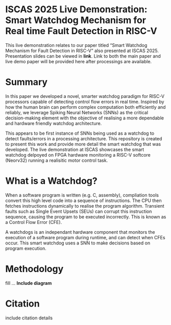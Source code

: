 # ISCAS 2025 Live Demonstration: Smart Watchdog Mechanism for Real time Fault Detection in RISC-V

This live demonstration relates to our paper titled “Smart Watchdog Mechanism for Fault Detection in RISC-V” also presented at ISCAS 2025. Presentation slides can be viewed in **link**. Link to both the main paper and live demo paper will be provided here after processings are available. 

# Summary

In this paper we developed a novel, smarter watchdog paradigm for RISC-V processors capable of detecting control flow errors in real time. Inspired by how the human brain can perform complex computation both efficiently and reliably, we leverage Spiking Neural Networks (SNNs) as the critical decision-making element with the objective of realising a more dependable and hardware friendly watchdog architecture.

This appears to be first instance of SNNs being used as a watchdog to detect faults/errors in a processing architecture. This repository is created to present this work and provide more detail the smart watchdog that was developed. The live demonstration at ISCAS showcases the smart watchdog delpoyed on FPGA hardware monitoring a RISC-V softcore (Neorv32) running a realisitic motor control task.

# What is a Watchdog? 

When a software program is written (e.g. C, assembly), compliation tools convert this high level code into a sequence of instructions. The CPU then fetches instructions dynamically to realise the program algorithm. Transient faults such as Single Event Upsets (SEUs) can corrupt this instruction sequence, causing the program to be executed incorrectly. This is known as a Control Flow Error (CFE).

A watchdogs is an independant hardware component that monitors the execution of a software program during runtime, and can detect when CFEs occur. This smart watchdog uses a SNN to make decisions based on program execution.

# Methodology

fill ... **Include diagram**

# Citation

include citation details
